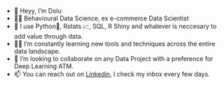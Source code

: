 - 👋 Heyy, I’m Dolu
- 👨‍🔬 Behavioural Data Science, ex e-commerce Data Scientist 
- 🔨 I use Python🐍, Rstats 📈, SQL, R Shiny and whatever is neccesary to add value through data.
- 👨‍🎓 I’m constantly learning new tools and techniques across the entire data landscape.
- 💞️ I’m looking to collaborate on any Data Project with a preference for Deep Learning ATM.
- 📫 You can reach out on [Linkedin](https://linkedin.com/in/dolu-solana), I check my inbox every few days.

<!---
donsolana/donsolana is a ✨ special ✨ repository because its `README.md` (this file) appears on your GitHub profile.
You can click the Preview link to take a look at your changes.
--->
